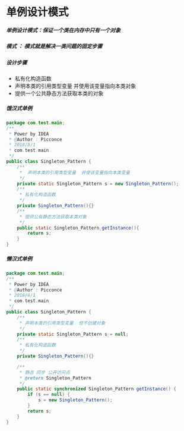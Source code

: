 # 单例设计模式

##### 单例设计模式：保证一个类在内存中只有一个对象

##### 模式 ： 模式就是解决一类问题的固定步骤

##### 设计步骤

- 私有化构造函数
- 声明本类的引用类型变量  并使用该变量指向本类对象
- 提供一个公共静态方法获取本类的对象

##### 饿汉式单例

```java
package com.test.main;
/**
 * Power by IDEA
 * @Author : Picconce
 * 2018/8/1
 * com.test.main
 */
public class Singleton_Pattern {
    /**
     *  声明本类的引用类型变量  并使该变量指向本类变量
     */
    private static Singleton_Pattern s = new Singleton_Pattern();
    /**
     * 私有化构造函数
     */
    private Singleton_Pattern(){}
    /**
     * 提供公有静态方法获取本类对象
     */
    public static Singleton_Pattern getInstance(){
        return s;
    }
}
```

##### 懒汉式单例

```java
package com.test.main;
/**
 * Power by IDEA
 * @Author : Picconce
 * 2018/8/1
 * com.test.main
 */
public class Singleton_Pattern {
	/**
     * 声明本类的引用类型变量  但不创建对象
     */
    private static Singleton_Pattern s = null;
    /**
     * 私有化构造函数
     */
    private Singleton_Pattern(){}

    /**
     * 静态 同步 公开访问点
     * @return Singleton_Pattern
     */
    public static synchronized Singleton_Pattern getInstance() {
        if (s == null) {
            s = new Singleton_Pattern();
        }
        return s;
    }
}
```

